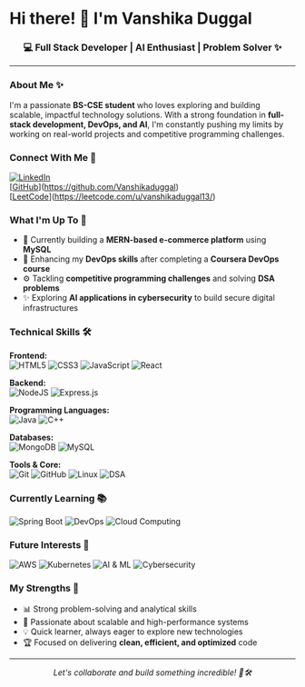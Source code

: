 # Hi there! 👋 I'm Vanshika Duggal



<div align="center">
  <h3>💻 Full Stack Developer | AI Enthusiast | Problem Solver ✨</h3>
</div>


---

### About Me ✨

I'm a passionate **BS-CSE student** who loves exploring and building scalable, impactful technology solutions. With a strong foundation in **full-stack development, DevOps, and AI**, I'm constantly pushing my limits by working on real-world projects and competitive programming challenges.

### Connect With Me 🤝

[![LinkedIn](https://img.shields.io/badge/linkedin-%230077B5.svg?style=for-the-badge&logo=linkedin&logoColor=white)](https://www.linkedin.com/in/vanshika-duggal)  
[[GitHub](https://img.shields.io/badge/GitHub-%23121011.svg?style=for-the-badge&logo=github&logoColor=white)](https://github.com/Vanshikaduggal)  
[[LeetCode](https://img.shields.io/badge/LeetCode-000000?style=for-the-badge&logo=LeetCode&logoColor=#d16c06)](https://leetcode.com/u/vanshikaduggal13/)  


### What I'm Up To 🎯

- 🌱 Currently building a **MERN-based e-commerce platform** using **MySQL**
- 🔧 Enhancing my **DevOps skills** after completing a **Coursera DevOps course**
- ⚙️ Tackling **competitive programming challenges** and solving **DSA problems**
- ✨ Exploring **AI applications in cybersecurity** to build secure digital infrastructures

### Technical Skills 🛠️

**Frontend:**  
![HTML5](https://img.shields.io/badge/html5-%23E34F26.svg?style=for-the-badge&logo=html5&logoColor=white)
![CSS3](https://img.shields.io/badge/css3-%231572B6.svg?style=for-the-badge&logo=css3&logoColor=white)
![JavaScript](https://img.shields.io/badge/javascript-%23323330.svg?style=for-the-badge&logo=javascript&logoColor=%23F7DF1E)
![React](https://img.shields.io/badge/react-%2320232a.svg?style=for-the-badge&logo=react&logoColor=%2361DAFB)

**Backend:**  
![NodeJS](https://img.shields.io/badge/node.js-6DA55F?style=for-the-badge&logo=node.js&logoColor=white)
![Express.js](https://img.shields.io/badge/express.js-%23404d59.svg?style=for-the-badge&logo=express&logoColor=%2361DAFB)

**Programming Languages:**  
![Java](https://img.shields.io/badge/java-%23ED8B00.svg?style=for-the-badge&logo=java&logoColor=white)
![C++](https://img.shields.io/badge/c++-%2300599C.svg?style=for-the-badge&logo=c%2B%2B&logoColor=white)

**Databases:**  
![MongoDB](https://img.shields.io/badge/MongoDB-%234ea94b.svg?style=for-the-badge&logo=mongodb&logoColor=white)
![MySQL](https://img.shields.io/badge/mysql-%2300f.svg?style=for-the-badge&logo=mysql&logoColor=white)

**Tools & Core:**  
![Git](https://img.shields.io/badge/git-%23F05033.svg?style=for-the-badge&logo=git&logoColor=white)
![GitHub](https://img.shields.io/badge/github-%23121011.svg?style=for-the-badge&logo=github&logoColor=white)
![Linux](https://img.shields.io/badge/Linux-%23FCC624.svg?style=for-the-badge&logo=linux&logoColor=black)
![DSA](https://img.shields.io/badge/DSA-%234EA94B.svg?style=for-the-badge&logo=codeforces&logoColor=white)

### Currently Learning 📚

![Spring Boot](https://img.shields.io/badge/spring-%236DB33F.svg?style=for-the-badge&logo=spring&logoColor=white)
![DevOps](https://img.shields.io/badge/DevOps-%23326CE5.svg?style=for-the-badge&logo=azure-devops&logoColor=white)
![Cloud Computing](https://img.shields.io/badge/Cloud_Computing-%2300A1E4.svg?style=for-the-badge&logo=google-cloud&logoColor=white)

### Future Interests 🔮

![AWS](https://img.shields.io/badge/AWS-%23FF9900.svg?style=for-the-badge&logo=amazon-aws&logoColor=white)
![Kubernetes](https://img.shields.io/badge/Kubernetes-%23326CE5.svg?style=for-the-badge&logo=kubernetes&logoColor=white)
![AI & ML](https://img.shields.io/badge/AI%2FML-%23FF4C4C.svg?style=for-the-badge&logo=python&logoColor=white)
![Cybersecurity](https://img.shields.io/badge/Cybersecurity-%23008080.svg?style=for-the-badge&logo=hackthebox&logoColor=white)

### My Strengths 🌟

- 📊 Strong problem-solving and analytical skills
- 🚀 Passionate about scalable and high-performance systems
- 💡 Quick learner, always eager to explore new technologies
- 🏆 Focused on delivering **clean, efficient, and optimized** code

---

<div align="center">
  <i>Let's collaborate and build something incredible! 🤝🛠️</i>
</div>
